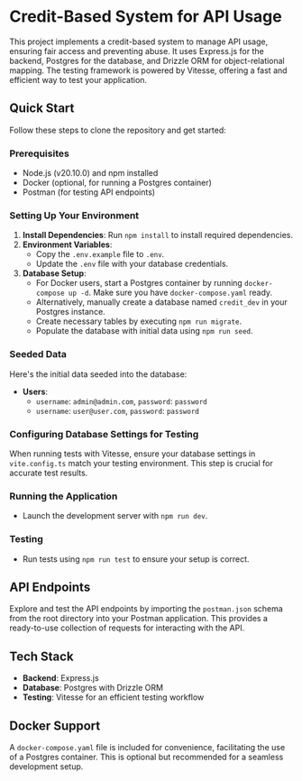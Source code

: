 # Credit-Based System for API Usage

This project implements a credit-based system to manage API usage, ensuring fair access and preventing abuse. It uses Express.js for the backend, Postgres for the database, and Drizzle ORM for object-relational mapping. The testing framework is powered by Vitesse, offering a fast and efficient way to test your application.

## Quick Start

Follow these steps to clone the repository and get started:

### Prerequisites

- Node.js (v20.10.0) and npm installed
- Docker (optional, for running a Postgres container)
- Postman (for testing API endpoints)

### Setting Up Your Environment

1. **Install Dependencies**: Run `npm install` to install required dependencies.
2. **Environment Variables**:
   - Copy the `.env.example` file to `.env`.
   - Update the `.env` file with your database credentials.
3. **Database Setup**:
   - For Docker users, start a Postgres container by running `docker-compose up -d`. Make sure you have `docker-compose.yaml` ready.
   - Alternatively, manually create a database named `credit_dev` in your Postgres instance.
   - Create necessary tables by executing `npm run migrate`.
   - Populate the database with initial data using `npm run seed`.

### Seeded Data

Here's the initial data seeded into the database:

- **Users**:
  - `username`: `admin@admin.com`, `password`: `password`
  - `username`: `user@user.com`, `password`: `password`

### Configuring Database Settings for Testing

When running tests with Vitesse, ensure your database settings in `vite.config.ts` match your testing environment. This step is crucial for accurate test results.

### Running the Application

- Launch the development server with `npm run dev`.

### Testing

- Run tests using `npm run test` to ensure your setup is correct.

## API Endpoints

Explore and test the API endpoints by importing the `postman.json` schema from the root directory into your Postman application. This provides a ready-to-use collection of requests for interacting with the API.

## Tech Stack

- **Backend**: Express.js
- **Database**: Postgres with Drizzle ORM
- **Testing**: Vitesse for an efficient testing workflow

## Docker Support

A `docker-compose.yaml` file is included for convenience, facilitating the use of a Postgres container. This is optional but recommended for a seamless development setup.